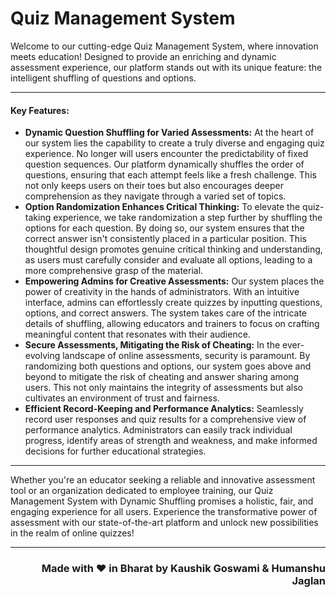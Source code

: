 <h1 class="mb-0">Quiz Management System</h1>
         
  <p>Welcome to our cutting-edge Quiz Management System, where innovation meets education! Designed to provide an enriching and dynamic assessment experience, our platform stands out with its unique feature: the intelligent shuffling of questions and options.</p>
 <hr class="mx-3">
 <h4 class="mt-3">Key Features:</h4>
 <ul>
   <li><strong>Dynamic Question Shuffling for Varied Assessments:</strong> At the heart of our system lies the capability to create a truly diverse and engaging quiz experience. No longer will users encounter the predictability of fixed question sequences. Our platform dynamically shuffles the order of questions, ensuring that each attempt feels like a fresh challenge. This not only keeps users on their toes but also encourages deeper comprehension as they navigate through a varied set of topics.</li>
   <li><strong>Option Randomization Enhances Critical Thinking:</strong> To elevate the quiz-taking experience, we take randomization a step further by shuffling the options for each question. By doing so, our system ensures that the correct answer isn't consistently placed in a particular position. This thoughtful design promotes genuine critical thinking and understanding, as users must carefully consider and evaluate all options, leading to a more comprehensive grasp of the material.</li>
   <li><strong>Empowering Admins for Creative Assessments:</strong> Our system places the power of creativity in the hands of administrators. With an intuitive interface, admins can effortlessly create quizzes by inputting questions, options, and correct answers. The system takes care of the intricate details of shuffling, allowing educators and trainers to focus on crafting meaningful content that resonates with their audience.</li>
   <li><strong>Secure Assessments, Mitigating the Risk of Cheating:</strong> In the ever-evolving landscape of online assessments, security is paramount. By randomizing both questions and options, our system goes above and beyond to mitigate the risk of cheating and answer sharing among users. This not only maintains the integrity of assessments but also cultivates an environment of trust and fairness.
                        </li>
   <li><strong>Efficient Record-Keeping and Performance Analytics:</strong> Seamlessly record user responses and quiz results for a comprehensive view of performance analytics. Administrators can easily track individual progress, identify areas of strength and weakness, and make informed decisions for further educational strategies.</li>
 </ul>
 <hr class="mx-3">
 <p>Whether you're an educator seeking a reliable and innovative assessment tool or an organization dedicated to employee training, our Quiz Management System with Dynamic Shuffling promises a holistic, fair, and engaging experience for all users. Experience the transformative power of assessment with our state-of-the-art platform and unlock new possibilities in the realm of online quizzes!</p>
 <hr class="mx-3">
         
 <h3 align="right">Made with ❤ in Bharat by Kaushik Goswami & Humanshu Jaglan</h3>
        
